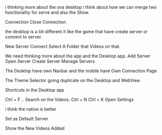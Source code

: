 i thinking more about the ova desktop i think about how we can merge two functionality for serve and also the Show.

Connection
Close Connection 


the desktop is a bit different it like the game that have create server or connect to server.

New Server 
Connect 
Select A Folder that Videos on that.


We need thinking more about the app and the Desktop app.
Add Server
Open Server
Create Server
Manage Servers


The Desktop have own Navbar 
and the mobile have Own Connection Page

The Theme Selector going duplicate on the Desktop and WebView

Shortcuts in the Desktop app 

Ctrl + F .. Search on the Videos.
Ctrl + N 
Ctrl + K Open Settings 

i think the native is better 

Set as Default Server

Show the New Videos Added